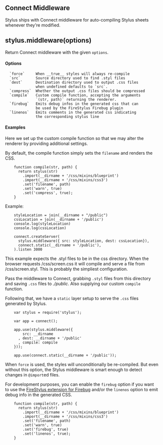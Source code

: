 
## Connect Middleware

 Stylus ships with Connect middleware for auto-compiling Stylus sheets whenever they're modified.

## stylus.middleware(options)

 Return Connect middleware with the given `options`.

#### Options

      `force`     When __true__ styles will always re-compile
      `src`       Source directory used to find .styl files
      `dest`      Destination directory used to output .css files
                  when undefined defaults to `src`.
      `compress`  Whether the output .css files should be compressed
      `compile`   Custom compile function, accepting the arguments
                  `(str, path)` returning the renderer.
      `firebug`   Emits debug infos in the generated css that can
                  be used by the FireStylus Firebug plugin
      `linenos`   Emits comments in the generated css indicating
                  the corresponding stylus line

#### Examples
 
 Here we set up the custom compile function so that we may
 alter the renderer by providing additional settings.
 
 By default, the compile function simply sets the `filename`
 and renders the CSS.
 
        function compile(str, path) {
          return stylus(str)
            .import(__dirname + '/css/mixins/blueprint')
            .import(__dirname + '/css/mixins/css3')
            .set('filename', path)
            .set('warn', true)
            .set('compress', true);
        }

 Example:

        styleLocation = join(__dirname + "/public")
        cssLocation = join(__dirname + '/public')
        console.log(styleLocation)
        console.log(cssLocation)

        connect.createServer(
          stylus.middleware({ src: styleLocation, dest: cssLocation}),
          connect.static(__dirname + '/public'),
        ).listen 3000

 This example expects the .styl files to be in the css directory. When the browser
 requests /css/screen.css it will compile and serve a file from /css/screen.styl.
 This is probably the simpliest configuration.

 Pass the middleware to Connect, grabbing `.styl` files from this directory
 and saving `.css` files to _./public_. Also supplying our custom `compile` function.
 
 Following that, we have a `static` layer setup to serve the `.css`
 files generated by Stylus.
 
        var stylus = require('stylus');
 
        var app = connect();

        app.use(stylus.middleware({
            src: __dirname
          , dest: __dirname + '/public'
          , compile: compile
        }));

        app.use(connect.static(__dirname + '/public'));

 When `force` is used, the styles will unconditionally be re-compiled. But even without this option, the Stylus middleware is smart enough to detect changes in `@import`ed files.

 For development purposes, you can enable the `firebug` option if you want to
 use the [FireStylus extension for Firebug](//github.com/LearnBoost/stylus/blob/master/docs/firebug.md) 
 and/or the `linenos` option to emit debug info in the generated CSS.

        function compile(str, path) {
          return stylus(str)
            .import(__dirname + '/css/mixins/blueprint')
            .import(__dirname + '/css/mixins/css3')
            .set('filename', path)
            .set('warn', true)
            .set('firebug', true)
            .set('linenos', true);
        }
